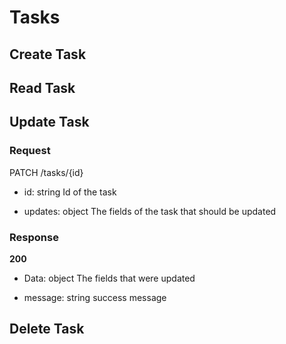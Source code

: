 # Tasks

## Create Task

## Read Task

## Update Task

### Request

PATCH /tasks/{id}

- id: string
Id of the task

- updates: object
The fields of the task that should be updated

### Response

**200**

- Data: object
The fields that were updated

- message: string
success message

## Delete Task